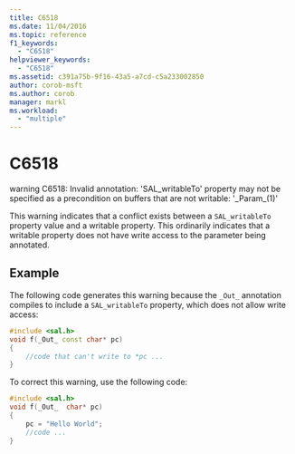 ```yaml
---
title: C6518
ms.date: 11/04/2016
ms.topic: reference
f1_keywords:
  - "C6518"
helpviewer_keywords:
  - "C6518"
ms.assetid: c391a75b-9f16-43a5-a7cd-c5a233002850
author: corob-msft
ms.author: corob
manager: markl
ms.workload:
  - "multiple"
---
```

# C6518
warning C6518: Invalid annotation: 'SAL_writableTo' property may not be specified as a precondition on buffers that are not writable: '\_Param\_(1)'

 This warning indicates that a conflict exists between a `SAL_writableTo` property value and a writable property. This ordinarily indicates that a writable property does not have write access to the parameter being annotated.

## Example
 The following code generates this warning because the `_Out_` annotation compiles to include a `SAL_writableTo` property, which does not allow write access:

```cpp
#include <sal.h>
void f(_Out_ const char* pc)
{
    //code that can't write to *pc ...
}
```

 To correct this warning, use the following code:

```cpp
#include <sal.h>
void f(_Out_  char* pc)
{
    pc = "Hello World";
    //code ...
}
```
